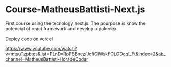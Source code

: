 # Course-MatheusBattisti-Next.js
 First course using the tecnology next.js. The pourpose is know the potencial of react framework and develop a pokedex

Deploy code on vercel

https://www.youtube.com/watch?v=mtsuTzpbtes&list=PLnDvRpP8BnezfJcfiClWskFOLODeqI_Ft&index=2&ab_channel=MatheusBattisti-HoradeCodar